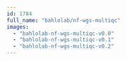 ```yaml
---
id: 1784
full_name: "bahlolab/nf-wgs-multiqc"
images: 
  - "bahlolab-nf-wgs-multiqc-v0.0"
  - "bahlolab-nf-wgs-multiqc-v0.1"
  - "bahlolab-nf-wgs-multiqc-v0.2"
---
```

